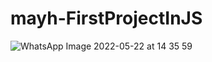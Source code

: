 # mayh-FirstProjectInJS
![WhatsApp Image 2022-05-22 at 14 35 59](https://user-images.githubusercontent.com/101331038/169695207-3f239955-5bf4-4777-95b3-c64161227326.jpeg)
